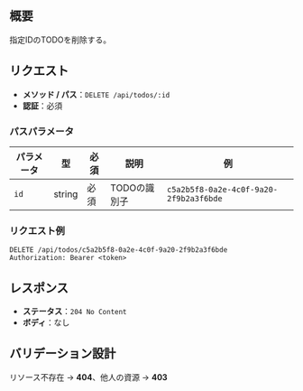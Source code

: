 ## 概要

指定IDのTODOを削除する。

## リクエスト

- **メソッド / パス**：`DELETE /api/todos/:id`
- **認証**：必須

### パスパラメータ

| パラメータ | 型     | 必須 | 説明         | 例                                     |
| ---------- | ------ | ---- | ------------ | -------------------------------------- |
| `id`       | string | 必須 | TODOの識別子 | `c5a2b5f8-0a2e-4c0f-9a20-2f9b2a3f6bde` |

### リクエスト例

```
DELETE /api/todos/c5a2b5f8-0a2e-4c0f-9a20-2f9b2a3f6bde
Authorization: Bearer <token>
```

## レスポンス

- **ステータス**：`204 No Content`
- **ボディ**：なし

## バリデーション設計

リソース不存在 → **404**、他人の資源 → **403**
